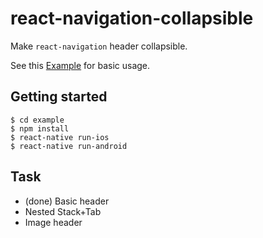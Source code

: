 # react-navigation-collapsible

Make `react-navigation` header collapsible.

See this [Example](https://github.com/benevbright/react-navigation-collapsible/tree/master/example) for basic usage.


## Getting started

```
$ cd example
$ npm install
$ react-native run-ios
$ react-native run-android
```

## Task

- (done) Basic header 
- Nested Stack+Tab
- Image header
